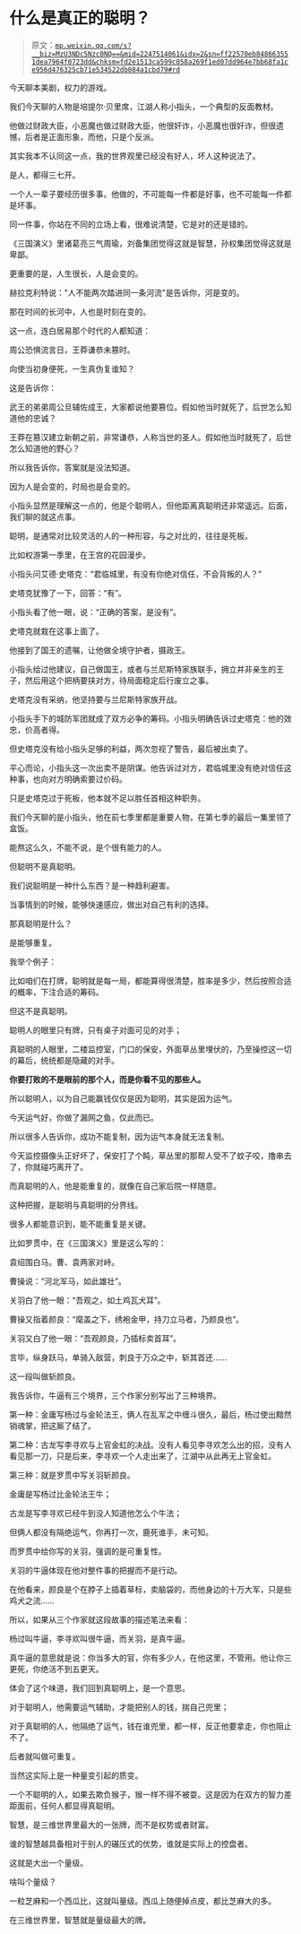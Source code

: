 # 什么是真正的聪明？

> 原文：[`mp.weixin.qq.com/s?__biz=MzU3NDc5Nzc0NQ==&mid=2247514061&idx=2&sn=ff22570eb848663551dea7964f0723dd&chksm=fd2e1513ca599c058a269f1ed07dd964e7bb68fa1ce956d476325cb71e534522db084a1cbd79#rd`](http://mp.weixin.qq.com/s?__biz=MzU3NDc5Nzc0NQ==&mid=2247514061&idx=2&sn=ff22570eb848663551dea7964f0723dd&chksm=fd2e1513ca599c058a269f1ed07dd964e7bb68fa1ce956d476325cb71e534522db084a1cbd79#rd)

今天聊本美剧，权力的游戏。

我们今天聊的人物是培提尔·贝里席，江湖人称小指头，一个典型的反面教材。

他做过财政大臣，小恶魔也做过财政大臣，他很奸诈，小恶魔也很奸诈，但很遗憾，后者是正面形象，而他，只是个反派。

其实我本不认同这一点，我的世界观里已经没有好人，坏人这种说法了。

是人，都得三七开。

一个人一辈子要经历很多事。他做的，不可能每一件都是好事，也不可能每一件都是坏事。 

同一件事，你站在不同的立场上看，很难说清楚，它是对的还是错的。

《三国演义》里诸葛亮三气周瑜，刘备集团觉得这就是智慧，孙权集团觉得这就是卑鄙。 

更重要的是，人生很长，人是会变的。 

赫拉克利特说："人不能两次踏进同一条河流"是告诉你，河是变的。

那在时间的长河中，人也是时刻在变的。 

这一点，连白居易那个时代的人都知道： 

周公恐惧流言日，王莽谦恭未篡时。

向使当初身便死，一生真伪复谁知？

这是告诉你：

武王的弟弟周公旦辅佐成王，大家都说他要篡位。假如他当时就死了，后世怎么知道他的忠诚？

王莽在篡汉建立新朝之前，非常谦恭，人称当世的圣人。假如他当时就死了，后世怎么知道他的野心？

所以我告诉你，答案就是没法知道。 

因为人是会变的，时局也是会变的。 

小指头显然是理解这一点的，他是个聪明人，但他距离真聪明还非常遥远。后面，我们聊的就这点事。 

聪明，是通常对比较灵活的人的一种形容，与之对比的，往往是死板。

比如权游第一季里，在王宫的花园漫步。

小指头问艾德·史塔克：“君临城里，有没有你绝对信任，不会背叛的人？”

史塔克犹豫了一下，回答：“有”。

小指头看了他一眼，说：“正确的答案，是没有”。

史塔克就栽在这事上面了。

他接到了国王的遗嘱，让他做全境守护者，摄政王。 

小指头给过他建议，自己做国王，或者与兰尼斯特家族联手，拥立并非亲生的王子，然后用这个把柄要挟对方，待局面稳定后行废立之事。

史塔克没有采纳，他坚持要与兰尼斯特家族开战。

小指头手下的城防军团就成了双方必争的筹码。小指头明确告诉过史塔克：他的效忠，价高者得。

但史塔克没有给小指头足够的利益，两次忽视了警告，最后被出卖了。

平心而论，小指头这一次出卖不是阴谋。他告诉过对方，君临城里没有绝对信任这种事，也向对方明确索要过价码。

只是史塔克过于死板，他本就不足以胜任首相这种职务。

我们今天聊的是小指头，他在前七季里都是重要人物，在第七季的最后一集里领了盒饭。

能熬这么久，不能不说，是个很有能力的人。 

但聪明不是真聪明。 

我们说聪明是一种什么东西？是一种趋利避害。 

当事情到的时候，能够快速感应，做出对自己有利的选择。 

那真聪明是什么？ 

是能够重复。 

我举个例子： 

比如咱们在打牌，聪明就是每一局，都能算得很清楚，胜率是多少，然后按照合适的概率，下注合适的筹码。

但这不是真聪明。

聪明人的眼里只有牌，只有桌子对面可见的对手；

真聪明的人眼里，二楼监控室，门口的保安，外面草丛里埋伏的，乃至操控这一切的幕后，统统都是隐藏的对手。

**你要打败的不是眼前的那个人，而是你看不见的那些人。**

所以聪明人，以为自己能赢钱仅仅是因为聪明，其实是因为运气。

今天运气好，你做了漏网之鱼，仅此而已。 

所以很多人告诉你，成功不能复制，因为运气本身就无法复制。 

今天监控摄像头正好坏了，保安打了个盹，草丛里的那帮人受不了蚊子咬，撸串去了，你就碰巧离开了。 

而真聪明的人，他是能重复的，就像在自己家后院一样随意。 

这种把握，是聪明与真聪明的分界线。

很多人都能意识到，能不能重复是关键。 

比如罗贯中，在《三国演义》里是这么写的：

袁绍围白马。曹、袁两家对峙。

曹操说：“河北军马，如此雄壮”。

关羽白了他一眼：“吾观之，如土鸡瓦犬耳”。

曹操又指着颜良：“麾盖之下，绣袍金甲，持刀立马者，乃颜良也”。

关羽又白了他一眼：“吾观颜良，乃插标卖首耳”。

言毕，纵身跃马，单骑入敌营，刺良于万众之中，斩其首还......

这一段叫做斩颜良。

我告诉你，牛逼有三个境界，三个作家分别写出了三种境界。 

第一种：金庸写杨过与金轮法王，俩人在乱军之中缠斗很久，最后，杨过使出黯然销魂掌，把这厮了结了。 

第二种：古龙写李寻欢与上官金虹的决战。没有人看见李寻欢怎么出的招，没有人看见那一刀，只是后来，李寻欢一个人走出来了，江湖中从此再无上官金虹。

第三种：就是罗贯中写关羽斩颜良。 

金庸是写杨过比金轮法王牛；

古龙是写李寻欢已经牛到没人知道他怎么个牛法； 

但俩人都没有隔绝运气，你再打一次，鹿死谁手，未可知。 

而罗贯中给你写的关羽，强调的是可重复性。

关羽的牛逼体现在他对整件事的把握而不是行动。 

在他看来，颜良是个在脖子上插着草标，卖脑袋的，而他身边的十万大军，只是些鸡犬之流...... 

所以，如果从三个作家就这段故事的描述笔法来看：

杨过叫牛逼，李寻欢叫很牛逼，而关羽，是真牛逼。 

真牛逼的意思就是说：你当多大的官，你有多少人，在他这里，不管用。他让你三更死，你绝活不到五更天。

体会了这个味道，我们回到真聪明上，是一个意思。

对于聪明人，他需要运气辅助，才能把别人的钱，揣自己兜里； 

对于真聪明的人，他隔绝了运气，钱在谁兜里，都一样，反正他要拿走，你也阻止不了。 

后者就叫做可重复。

当然这实际上是一种量变引起的质变。

一个不聪明的人，如果去欺负猴子，猴一样不得不被耍。这是因为在双方的智力差距面前，任何人都显得真聪明。

智慧，是三维世界里最大的一张牌，而不是权势或者财富。 

谁的智慧越具备相对于别人的碾压式的优势，谁就是实际上的控盘者。 

这就是大出一个量级。 

啥叫个量级？

一粒芝麻和一个西瓜比，这就叫量级。西瓜上随便掉点皮，都比芝麻大的多。

在三维世界里，智慧就是量级最大的牌。